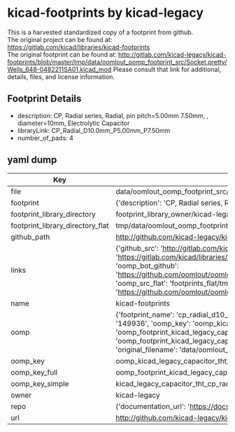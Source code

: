 # kicad-footprints by kicad-legacy  
This is a harvested standardized copy of a footprint from github.  
The original project can be found at:  
https://gitlab.com/kicad/libraries/kicad-footprints  
The original footprint can be found at:
http://gitlab.com/kicad-legacy/kicad-footprints/blob/master/tmp/data/oomlout_oomp_footprint_src/Socket.pretty/Wells_648-0482211SA01.kicad_mod
Please consult that link for additional, details, files, and license information.  
## Footprint Details
* description: CP, Radial series, Radial, pin pitch=5.00mm 7.50mm, , diameter=10mm, Electrolytic Capacitor  
* libraryLink: CP_Radial_D10.0mm_P5.00mm_P7.50mm  
* number_of_pads: 4  
## yaml dump  
| Key | Value |  
| --- | --- |  
| file | data/oomlout_oomp_footprint_src/kicad-footprints/Capacitor_THT.pretty/CP_Radial_D10.0mm_P5.00mm_P7.50mm.kicad_mod |  
| footprint | {'description': 'CP, Radial series, Radial, pin pitch=5.00mm 7.50mm, , diameter=10mm, Electrolytic Capacitor', 'libraryLink': 'CP_Radial_D10.0mm_P5.00mm_P7.50mm', 'number_of_pads': 4} |  
| footprint_library_directory | footprint_library_owner/kicad-legacy_kicad-footprints |  
| footprint_library_directory_flat | tmp/data/oomlout_oomp_footprint_src/footprints_flat/kicad_legacy_capacitor_tht_cp_radial_d10_0mm_p5_00mm_p7_50mm/working |  
| github_path | http://github.com/kicad-legacy/kicad-footprints/blob/master/tmp/data/oomlout_oomp_footprint_src/Capacitor_THT.pretty/CP_Radial_D10.0mm_P5.00mm_P7.50mm.kicad_mod |  
| links | {'github_src': 'http://gitlab.com/kicad-legacy/kicad-footprints/blob/master/tmp/data/oomlout_oomp_footprint_src/Socket.pretty/Wells_648-0482211SA01.kicad_mod', 'github_src_repo': 'https://gitlab.com/kicad/libraries/kicad-footprints', 'oomp_bot': 'tmp/data/oomlout_oomp_footprint_src/footprints/kicad_legacy_capacitor_tht_cp_radial_d10_0mm_p5_00mm_p7_50mm/working', 'oomp_bot_github': 'https://github.com/oomlout/oomlout_oomp_footprint_bot/tree/main/tmp/data/oomlout_oomp_footprint_src/footprints/kicad_legacy_capacitor_tht_cp_radial_d10_0mm_p5_00mm_p7_50mm/working', 'oomp_src_flat': 'footprints_flat/tmp/data/oomlout_oomp_footprint_src/footprints_flat/kicad_legacy_capacitor_tht_cp_radial_d10_0mm_p5_00mm_p7_50mm/working', 'oomp_src_flat_github': 'https://github.com/oomlout/oomlout_oomp_footprint_src/tree/main/tmp/data/oomlout_oomp_footprint_src/footprints_flat/kicad_legacy_capacitor_tht_cp_radial_d10_0mm_p5_00mm_p7_50mm/working'} |  
| name | kicad-footprints |  
| oomp | {'footprint_name': 'cp_radial_d10_0mm_p5_00mm_p7_50mm', 'library_name': 'capacitor_tht', 'md5': '149936ed8ed6a8eed4c1bcee711f3eae', 'md5_10': '149936ed8e', 'md5_5': '14993', 'md5_6': '149936', 'oomp_key': 'oomp_kicad_legacy_capacitor_tht_cp_radial_d10_0mm_p5_00mm_p7_50mm', 'oomp_key_extra': 'oomp_footprint_kicad_legacy_capacitor_tht_cp_radial_d10_0mm_p5_00mm_p7_50mm', 'oomp_key_full': 'oomp_footprint_kicad_legacy_capacitor_tht_cp_radial_d10_0mm_p5_00mm_p7_50mm_149936', 'oomp_key_simple': 'kicad_legacy_capacitor_tht_cp_radial_d10_0mm_p5_00mm_p7_50mm', 'original_filename': 'data/oomlout_oomp_footprint_src/kicad-footprints/Capacitor_THT.pretty/CP_Radial_D10.0mm_P5.00mm_P7.50mm.kicad_mod', 'owner_name': 'kicad_legacy'} |  
| oomp_key | oomp_kicad_legacy_capacitor_tht_cp_radial_d10_0mm_p5_00mm_p7_50mm |  
| oomp_key_full | oomp_footprint_kicad_legacy_capacitor_tht_cp_radial_d10_0mm_p5_00mm_p7_50mm |  
| oomp_key_simple | kicad_legacy_capacitor_tht_cp_radial_d10_0mm_p5_00mm_p7_50mm |  
| owner | kicad-legacy |  
| repo | {'documentation_url': 'https://docs.github.com/rest/repos/repos#get-a-repository', 'message': 'Not Found'} |  
| url | http://github.com/kicad-legacy/kicad-footprints |  

